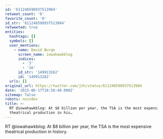 ```yaml
---
id: '611246598937513984'
retweet_count: '0'
favorite_count: '0'
id_str: '611246598937513984'
retweeted: true
entities:
  hashtags: []
  symbols: []
  user_mentions:
    - name: David Burge
      screen_name: iowahawkblog
      indices:
        - '3'
        - '16'
      id_str: '149913262'
      id: '149913262'
  urls: []
original_url: https://twitter.com/jth/status/611246598937513984
date: '2015-06-17T18:58:40.000Z'
sitemap: false
robots: noindex
title: >-
  RT @iowahawkblog: At $8 billion per year, the TSA is the most expensive
  theatrical production in his…
---
```


RT @iowahawkblog: At $8 billion per year, the TSA is the most expensive theatrical production in history.